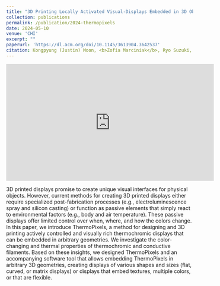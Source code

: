 ```yaml
---
title: "3D Printing Locally Activated Visual-Displays Embedded in 3D Objects via Electrically Conductive and Thermochromic Materials"
collection: publications
permalink: /publication/2024-thermopixels
date: 2024-05-10
venue: 'CHI'
excerpt: ""
paperurl: 'https://dl.acm.org/doi/10.1145/3613904.3642537'
citation: Kongpyung (Justin) Moon, <b>Zofia Marciniak</b>, Ryo Suzuki, and Andrea Bianchi (CHI 2024)
---
```


<iframe width="560" height="315" src="https://www.youtube.com/embed/UPplIn-6F6A?si=dJO42PHssksCFtSR" title="YouTube video player" frameborder="0" allow="accelerometer; autoplay; clipboard-write; encrypted-media; gyroscope; picture-in-picture; web-share" referrerpolicy="strict-origin-when-cross-origin" allowfullscreen></iframe>
<br>

3D printed displays promise to create unique visual interfaces for physical objects. However, current methods for creating 3D printed displays either require specialized post-fabrication processes (e.g., electroluminescence spray and silicon casting) or function as passive elements that simply react to environmental factors (e.g., body and air temperature). These passive displays offer limited control over when, where, and how the colors change. In this paper, we introduce ThermoPixels, a method for designing and 3D printing actively controlled and visually rich thermochromic displays that can be embedded in arbitrary geometries. We investigate the color-changing and thermal properties of thermochromic and conductive filaments. Based on these insights, we designed ThermoPixels and an accompanying software tool that allows embedding ThermoPixels in arbitrary 3D geometries, creating displays of various shapes and sizes (flat, curved, or matrix displays) or displays that embed textures, multiple colors, or that are flexible.
